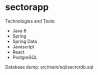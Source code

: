 # sectorapp

Technologies and Tools:
- Java 8
- Spring
- Spring Data
- Javascript
- React
- PostgreSQL

Database dump:
src/main/sql/sectordb.sql
